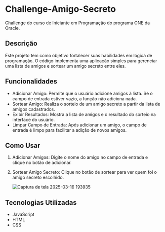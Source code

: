 # Challenge-Amigo-Secreto
Challenge do curso de Iniciante em Programação do programa ONE da Oracle.

## Descrição

Este projeto tem como objetivo fortalecer suas habilidades em lógica de programação. O código implementa uma aplicação simples para gerenciar uma lista de amigos e sortear um amigo secreto entre eles.

## Funcionalidades

- Adicionar Amigo: Permite que o usuário adicione amigos à lista. Se o campo de entrada estiver vazio, a função não adiciona nada.
- Sortear Amigo: Realiza o sorteio de um amigo secreto a partir da lista de amigos cadastrados.
- Exibir Resultados: Mostra a lista de amigos e o resultado do sorteio na interface do usuário.
- Limpar Campo de Entrada: Após adicionar um amigo, o campo de entrada é limpo para facilitar a adição de novos amigos.

## Como Usar

1. Adicionar Amigos: Digite o nome do amigo no campo de entrada e clique no botão de adicionar.
2. Sortear Amigo Secreto: Clique no botão de sortear para ver quem foi o amigo secreto escolhido.

   ![Captura de tela 2025-03-16 193935](https://github.com/user-attachments/assets/45a13f6f-ae90-4a3f-91a8-62e675d600b4)


## Tecnologias Utilizadas

- JavaScript
- HTML
- CSS 
